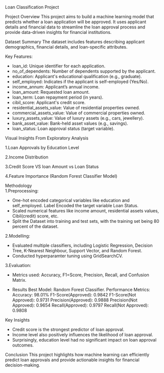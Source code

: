 Loan Classification Project 

Project Overview
This project aims to build a machine learning model that predicts whether a loan application will be approved. It uses applicant details and financial data to streamline the loan approval process and provide data-driven insights for financial institutions. 

Dataset Summary 
The dataset includes features describing applicant demographics, financial details, and loan-specific attributes.

Key Features:
-  loan_id: Unique identifier for each application.
-  no_of_dependents: Number of dependents supported by the applicant.
-  education: Applicant's educational qualification (e.g., graduate).
-  self_employed: Indicates if the applicant is self-employed (Yes/No).
-  income_annum: Applicant’s annual income.
-  loan_amount: Requested loan amount.
-  loan_term: Loan repayment period (in years).
-  cibil_score: Applicant's credit score.
-  residential_assets_value: Value of residential properties owned.
-  commercial_assets_value: Value of commercial properties owned.
-  luxury_assets_value: Value of luxury assets (e.g., cars, jewellery).
-  bank_asset_value: Bank-held asset values (e.g., savings).
-  loan_status: Loan approval status (target variable).

Visual Insights From Exploratory Analysis

1.Loan Approvals by Education Level 

2.Income Distribution 


3.Credit Score VS loan Amount vs Loan Status

4.Feature Importance (Random Forest Classifier Model) 


Methodology  
1.Preprocessing: 
- One-hot encoded categorical variables like education and self_employed. Label Encoded the target variable Loan Status.
- Scaled numerical features like income amount, residential assets values, Cibil(credit) score, etc. 
- Split the Dataset into training and test sets, with the training set being 80 percent of the dataset. 

2.Modelling: 
- Evaluated multiple classifiers, including Logistic Regression, Decision Tree, K-Nearest Neighbour, Support Vector, and Random Forest.
- Conducted hyperparamter tuning using GridSearchCV. 


3.Evaluation:
- Metrics used: Accuracy, F1=Score, Precision, Recall, and Confusion Matrix. 

- Results 
Best Model: Random Forest Classifier.
Performance Metrics: 
	Accuracy: 98.01%
	F1-Score(Approved): 0.9842
	F1-Score(Not Approved): 0.9731
	Precision(Approved): 0.9888
	Precision(Not Approved): 0.9654
	Recall(Approved): 0.9797
	Recall(Not Approved): 0.9808

Key Insights 
- Credit score is the strongest predictor of loan approval.
- Income level also positively influences the likelihood of loan approval.
- Surprisingly, education level had no significant impact on loan approval outcomes.
	
Conclusion 
This project highlights how machine learning can efficiently predict loan approvals and provide actionable insights for financial decision-making.
